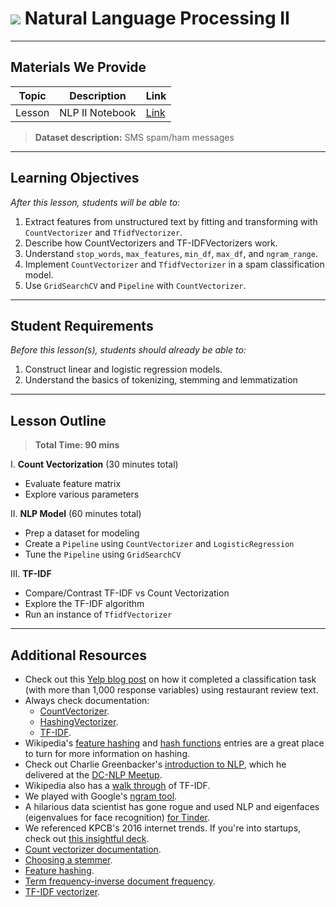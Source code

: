 # ![](https://ga-dash.s3.amazonaws.com/production/assets/logo-9f88ae6c9c3871690e33280fcf557f33.png) Natural Language Processing II

---

## Materials We Provide


| Topic | Description | Link |
| --- | --- | --- |
| Lesson | NLP II Notebook | [Link](./starter-code.ipynb)|

> **Dataset description:** SMS spam/ham messages

---

## Learning Objectives

*After this lesson, students will be able to:*

1. Extract features from unstructured text by fitting and transforming with `CountVectorizer` and `TfidfVectorizer`.
2. Describe how CountVectorizers and TF-IDFVectorizers work.
3. Understand `stop_words`, `max_features`, `min_df`, `max_df`, and `ngram_range`.
4. Implement `CountVectorizer` and `TfidfVectorizer` in a spam classification model.
5. Use `GridSearchCV` and `Pipeline` with `CountVectorizer`.

---

## Student Requirements

*Before this lesson(s), students should already be able to:*

1. Construct linear and logistic regression models.
2. Understand the basics of tokenizing, stemming and lemmatization

---

## Lesson Outline

> **Total Time: 90 mins**

I. **Count Vectorization** (30 minutes total)
- Evaluate feature matrix
- Explore various parameters

II. **NLP Model** (60 minutes total)
- Prep a dataset for modeling
- Create a `Pipeline` using `CountVectorizer` and `LogisticRegression`
- Tune the `Pipeline` using `GridSearchCV`

III. **TF-IDF**
- Compare/Contrast TF-IDF vs Count Vectorization
- Explore the TF-IDF algorithm
- Run an instance of `TfidfVectorizer`

---

## Additional Resources

- Check out this [Yelp blog post](http://engineeringblog.yelp.com/2015/09/automatically-categorizing-yelp-businesses.html) on how it completed a classification task (with more than 1,000 response variables) using restaurant review text.
- Always check documentation: 
    - [CountVectorizer](http://scikit-learn.org/stable/modules/generated/sklearn.feature_extraction.text.CountVectorizer.html). 
    - [HashingVectorizer](http://scikit-learn.org/stable/modules/generated/sklearn.feature_extraction.text.HashingVectorizer.html). 
    - [TF-IDF](http://scikit-learn.org/stable/modules/generated/sklearn.feature_extraction.text.TfidfVectorizer.html).
- Wikipedia's [feature hashing](https://github.com/generalassembly-studio/DSI-course-materials/tree/master/curriculum/04-lessons/week-06/4.1-lesson) and [hash functions](https://en.wikipedia.org/wiki/Hash_function) entries are a great place to turn for more information on hashing.
- Check out Charlie Greenbacker's [introduction to NLP](http://spark-public.s3.amazonaws.com/nlp/slides/intro.pdf), which he delivered at the [DC-NLP Meetup](http://www.meetup.com/DC-NLP/).
- Wikipedia also has a [walk through](https://en.wikipedia.org/wiki/Tf%E2%80%93idf) of TF-IDF.
- We played with Google's [ngram tool](https://books.google.com/ngrams/graph?content=data+science&year_start=1800&year_end=2000&corpus=15&smoothing=3&share=&direct_url=t1%3B%2Cdata%20science%3B%2Cc0).
- A hilarious data scientist has gone rogue and used NLP and eigenfaces (eigenvalues for face recognition) [for Tinder](http://dataconomy.com/hacking-tinder-with-facial-recognition-nlp/).
- We referenced KPCB's 2016 internet trends. If you're into startups, check out [this insightful deck](http://www.kpcb.com/internet-trends).
- [Count vectorizer documentation](http://scikit-learn.org/stable/modules/generated/sklearn.feature_extraction.text.CountVectorizer.html).
- [Choosing a stemmer](https://www.elastic.co/guide/en/elasticsearch/guide/current/choosing-a-stemmer.html).
- [Feature hashing](https://en.wikipedia.org/wiki/Feature_hashing).
- [Term frequency-inverse document frequency](https://en.wikipedia.org/wiki/Tf%E2%80%93idf).
- [TF-IDF vectorizer](http://scikit-learn.org/stable/modules/generated/sklearn.feature_extraction.text.TfidfVectorizer.html).

